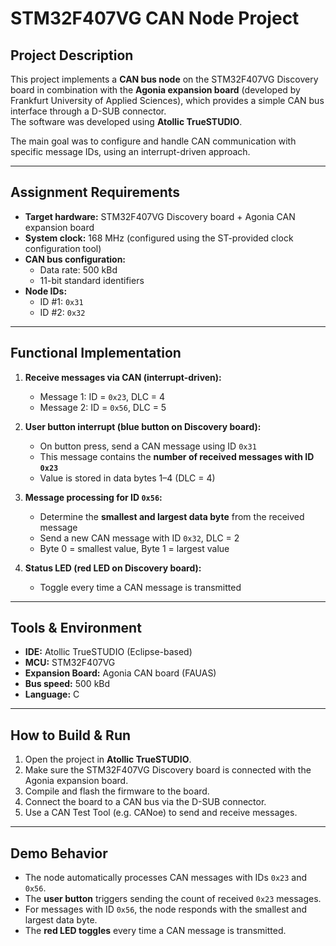 # STM32F407VG CAN Node Project

## Project Description
This project implements a **CAN bus node** on the STM32F407VG Discovery board in combination with the **Agonia expansion board** (developed by Frankfurt University of Applied Sciences), which provides a simple CAN bus interface through a D-SUB connector.  
The software was developed using **Atollic TrueSTUDIO**.

The main goal was to configure and handle CAN communication with specific message IDs, using an interrupt-driven approach.

---

## Assignment Requirements
- **Target hardware:** STM32F407VG Discovery board + Agonia CAN expansion board  
- **System clock:** 168 MHz (configured using the ST-provided clock configuration tool)  
- **CAN bus configuration:**  
  - Data rate: 500 kBd  
  - 11-bit standard identifiers  
- **Node IDs:**  
  - ID #1: `0x31`  
  - ID #2: `0x32`  

---

## Functional Implementation
1. **Receive messages via CAN (interrupt-driven):**  
   - Message 1: ID = `0x23`, DLC = 4  
   - Message 2: ID = `0x56`, DLC = 5  

2. **User button interrupt (blue button on Discovery board):**  
   - On button press, send a CAN message using ID `0x31`  
   - This message contains the **number of received messages with ID `0x23`**  
   - Value is stored in data bytes 1–4 (DLC = 4)  

3. **Message processing for ID `0x56`:**  
   - Determine the **smallest and largest data byte** from the received message  
   - Send a new CAN message with ID `0x32`, DLC = 2  
   - Byte 0 = smallest value, Byte 1 = largest value  

4. **Status LED (red LED on Discovery board):**  
   - Toggle every time a CAN message is transmitted  

---

## Tools & Environment
- **IDE:** Atollic TrueSTUDIO (Eclipse-based)  
- **MCU:** STM32F407VG  
- **Expansion Board:** Agonia CAN board (FAUAS)  
- **Bus speed:** 500 kBd  
- **Language:** C  

---

## How to Build & Run
1. Open the project in **Atollic TrueSTUDIO**.  
2. Make sure the STM32F407VG Discovery board is connected with the Agonia expansion board.  
3. Compile and flash the firmware to the board.  
4. Connect the board to a CAN bus via the D-SUB connector.  
5. Use a CAN Test Tool (e.g. CANoe) to send and receive messages.  

---

## Demo Behavior
- The node automatically processes CAN messages with IDs `0x23` and `0x56`.  
- The **user button** triggers sending the count of received `0x23` messages.  
- For messages with ID `0x56`, the node responds with the smallest and largest data byte.  
- The **red LED toggles** every time a CAN message is transmitted.  
